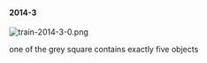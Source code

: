 #### 2014-3
![train-2014-3-0.png](https://github.com/lil-lab/nlvr/raw/master/nlvr/train/images/70/train-2014-3-0.png "train-2014-3-0.png")

one of the grey square contains exactly five objects